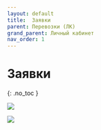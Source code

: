 ```yaml
---
layout: default
title:	Заявки
parent: Перевозки (ЛК)
grand_parent: Личный кабинет
nav_order: 1
---
```


# 	Заявки
{: .no_toc }

![](../../images/applic.png)

![](../../images/applic1.png)
